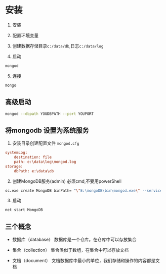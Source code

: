 # 安装

1. 安装

2. 配置环境变量

3. 创建数据存储目录`c:/data/db`,日志`c:/data/log`

4. 启动

```sh
mongod
```

5. 连接

```sh
mongo
```

## 高级启动

```sh
mongod --dbpath YOUDBPATH --port YOUPORT
```

## 将mongodb 设置为系统服务

  1. 安装目录创建配置文件 `mongod.cfg`

  ```cfg
  systemLog:
      destination: file
      path: e:\data\log\mongod.log
  storage:
      dbPath: e:\data\db
  ```

  2. 创建MongoDB服务(admin) 必须cmd,不要用powerShell

  ```sh
  sc.exe create MongoDB binPath= "\"E:\mongoDB\bin\mongod.exe\" --service --config=\"E:\mongoDB\mongod.cfg\"" DisplayName= "MongoDB" start= "auto"
  ```

  3. 启动

  ```sh
  net start MongoDB
  ```

## 三个概念

  * 数据库（database）
    数据库是一个仓库，在仓库中可以存放集合

  * 集合（collection）
    集合类似于数组，在集合中可以存放文档

  * 文档（document）
    文档数据库中最小的单位，我们存储和操作的内容都是文档
